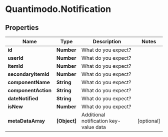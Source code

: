 # Quantimodo.Notification

## Properties
Name | Type | Description | Notes
------------ | ------------- | ------------- | -------------
**id** | **Number** | What do you expect? | 
**userId** | **Number** | What do you expect? | 
**itemId** | **Number** | What do you expect? | 
**secondaryItemId** | **Number** | What do you expect? | 
**componentName** | **String** | What do you expect? | 
**componentAction** | **String** | What do you expect? | 
**dateNotified** | **String** | What do you expect? | 
**isNew** | **Number** | What do you expect? | 
**metaDataArray** | **[Object]** | Additional notification key-value data | [optional] 


